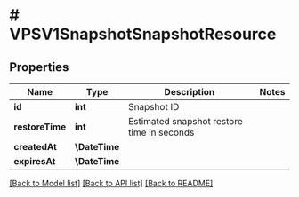 # # VPSV1SnapshotSnapshotResource

## Properties

Name | Type | Description | Notes
------------ | ------------- | ------------- | -------------
**id** | **int** | Snapshot ID |
**restoreTime** | **int** | Estimated snapshot restore time in seconds |
**createdAt** | **\DateTime** |  |
**expiresAt** | **\DateTime** |  |

[[Back to Model list]](../../README.md#models) [[Back to API list]](../../README.md#endpoints) [[Back to README]](../../README.md)
